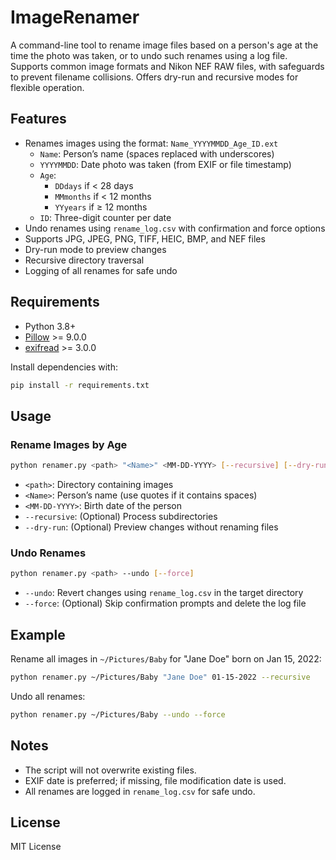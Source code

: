 # ImageRenamer

A command-line tool to rename image files based on a person's age at the time the photo was taken, or to undo such renames using a log file. Supports common image formats and Nikon NEF RAW files, with safeguards to prevent filename collisions. Offers dry-run and recursive modes for flexible operation.

## Features
- Renames images using the format: `Name_YYYYMMDD_Age_ID.ext`
  - `Name`: Person’s name (spaces replaced with underscores)
  - `YYYYMMDD`: Date photo was taken (from EXIF or file timestamp)
  - `Age`:
    - `DDdays` if < 28 days
    - `MMmonths` if < 12 months
    - `YYyears` if ≥ 12 months
  - `ID`: Three-digit counter per date
- Undo renames using `rename_log.csv` with confirmation and force options
- Supports JPG, JPEG, PNG, TIFF, HEIC, BMP, and NEF files
- Dry-run mode to preview changes
- Recursive directory traversal
- Logging of all renames for safe undo

## Requirements
- Python 3.8+
- [Pillow](https://pypi.org/project/Pillow/) >= 9.0.0
- [exifread](https://pypi.org/project/ExifRead/) >= 3.0.0

Install dependencies with:
```bash
pip install -r requirements.txt
```

## Usage

### Rename Images by Age
```bash
python renamer.py <path> "<Name>" <MM-DD-YYYY> [--recursive] [--dry-run]
```
- `<path>`: Directory containing images
- `<Name>`: Person’s name (use quotes if it contains spaces)
- `<MM-DD-YYYY>`: Birth date of the person
- `--recursive`: (Optional) Process subdirectories
- `--dry-run`: (Optional) Preview changes without renaming files

### Undo Renames
```bash
python renamer.py <path> --undo [--force]
```
- `--undo`: Revert changes using `rename_log.csv` in the target directory
- `--force`: (Optional) Skip confirmation prompts and delete the log file

## Example
Rename all images in `~/Pictures/Baby` for "Jane Doe" born on Jan 15, 2022:
```bash
python renamer.py ~/Pictures/Baby "Jane Doe" 01-15-2022 --recursive
```

Undo all renames:
```bash
python renamer.py ~/Pictures/Baby --undo --force
```

## Notes
- The script will not overwrite existing files.
- EXIF date is preferred; if missing, file modification date is used.
- All renames are logged in `rename_log.csv` for safe undo.

## License
MIT License

